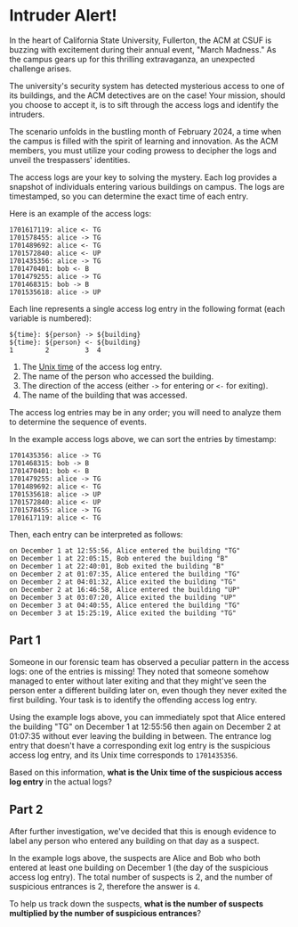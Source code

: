 # Intruder Alert!

In the heart of California State University, Fullerton, the ACM at CSUF is
buzzing with excitement during their annual event, "March Madness." As the
campus gears up for this thrilling extravaganza, an unexpected challenge arises.

The university's security system has detected mysterious access to one of its
buildings, and the ACM detectives are on the case! Your mission, should you
choose to accept it, is to sift through the access logs and identify the
intruders.

The scenario unfolds in the bustling month of February 2024, a time when the
campus is filled with the spirit of learning and innovation. As the ACM members,
you must utilize your coding prowess to decipher the logs and unveil the
trespassers' identities.

The access logs are your key to solving the mystery. Each log provides a
snapshot of individuals entering various buildings on campus. The logs are
timestamped, so you can determine the exact time of each entry.

Here is an example of the access logs:

```
1701617119: alice <- TG
1701578455: alice -> TG
1701489692: alice <- TG
1701572840: alice <- UP
1701435356: alice -> TG
1701470401: bob <- B
1701479255: alice -> TG
1701468315: bob -> B
1701535618: alice -> UP
```

Each line represents a single access log entry in the following format (each
variable is numbered):

```
${time}: ${person} -> ${building}
${time}: ${person} <- ${building}
1        2         3  4
```

1. The [Unix time](https://en.wikipedia.org/wiki/Unix_time) of the access log
   entry.
2. The name of the person who accessed the building.
3. The direction of the access (either `->` for entering or `<-` for exiting).
4. The name of the building that was accessed.

The access log entries may be in any order; you will need to analyze them to
determine the sequence of events.

In the example access logs above, we can sort the entries by timestamp:

```
1701435356: alice -> TG
1701468315: bob -> B
1701470401: bob <- B
1701479255: alice -> TG
1701489692: alice <- TG
1701535618: alice -> UP
1701572840: alice <- UP
1701578455: alice -> TG
1701617119: alice <- TG
```

Then, each entry can be interpreted as follows:

```
on December 1 at 12:55:56, Alice entered the building "TG"
on December 1 at 22:05:15, Bob entered the building "B"
on December 1 at 22:40:01, Bob exited the building "B"
on December 2 at 01:07:35, Alice entered the building "TG"
on December 2 at 04:01:32, Alice exited the building "TG"
on December 2 at 16:46:58, Alice entered the building "UP"
on December 3 at 03:07:20, Alice exited the building "UP"
on December 3 at 04:40:55, Alice entered the building "TG"
on December 3 at 15:25:19, Alice exited the building "TG"
```

## Part 1

Someone in our forensic team has observed a peculiar pattern in the access
logs: one of the entries is missing! They noted that someone somehow managed to
enter without later exiting and that they might've seen the person enter a
different building later on, even though they never exited the first building.
Your task is to identify the offending access log entry.

Using the example logs above, you can immediately spot that Alice entered the
building "TG" on December 1 at 12:55:56 then again on December 2 at 01:07:35
without ever leaving the building in between. The entrance log entry that
doesn't have a corresponding exit log entry is the suspicious access log entry,
and its Unix time corresponds to `1701435356`.

Based on this information, **what is the Unix time of the suspicious access log
entry** in the actual logs?

## Part 2

After further investigation, we've decided that this is enough evidence to
label any person who entered any building on that day as a suspect.

In the example logs above, the suspects are Alice and Bob who both entered at
least one building on December 1 (the day of the suspicious access log entry).
The total number of suspects is 2, and the number of suspicious entrances is 2,
therefore the answer is `4`.

To help us track down the suspects, **what is the number of suspects multiplied
by the number of suspicious entrances**?
